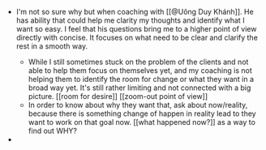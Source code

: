 - I'm not so sure why but when coaching with [[@Uông Duy Khánh]]. He has ability that could help me clarity my thoughts and identify what I want so easy. I feel that his questions bring me to a higher point of view directly with concise. It focuses on what need to be clear and clarify the rest in a smooth way. 

    - While I still sometimes stuck on the problem of the clients and not able to help them focus on themselves yet, and my coaching is not helping them to identify the room for change or what they want in a broad way yet. It's still rather limiting and not connected with a big picture. [[room for desire]] [[zoom-out point of view]]
    -  In order to know about why they want that, ask about now/reality, because there is something change of happen in reality lead to they want to work on that goal now. [[what happened now?]] as a way to find out WHY?
- 
